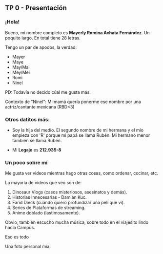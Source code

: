 ## TP 0 - Presentación
### ¡Hola!
Bueno, mi nombre completo es **Mayerly Romina Achata Fernández**. Un poquito largo. En total tiene 28 letras.

Tengo un par de apodos, la verdad:
- Mayer
- Maye
- May/Mai
- Mey/Mei
- Romi
- Ninel

PD: Todavía no decido cúal me gusta más.

Contexto de "Ninel": Mi mamá quería ponerme ese nombre por una actriz/cantante mexicana (RBD<3)

### Otros datitos más:
- Soy la hija del medio. El segundo nombre de mi hermana y el mío empieza con 'R' porque mi papá se llama Rubén. Mi hermano menor también se llama Rubén.

- Mi **Legajo** es **212.935-8**

### Un poco sobre mí

Me gusta ver videos mientras hago otras cosas, como ordenar, cocinar, etc.

La mayoría de videos que veo son de:
1. Dinosaur Vlogs (casos misteriosos, asesinatos y demás).
2. Historias Innecesarias - Damián Kuc.
3. Farid Dieck (cuando quiero profundizar una peli que vi).
4. Series de Plataformas de streaming.
5. Anime doblado (lastimosamente).

Obvio, también escucho mucha música, sobre todo en el viajesito lindo hacia Campus.

Eso es todo

Una foto personal mía:
